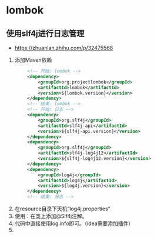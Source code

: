 # lombok

## 使用slf4j进行日志管理
- https://zhuanlan.zhihu.com/p/32475568
1. 添加Maven依赖
```xml
        <!-- 开始: lombok -->
        <dependency>
            <groupId>org.projectlombok</groupId>
            <artifactId>lombok</artifactId>
            <version>${lombok.version}</version>
        </dependency>
        <!-- 结束: lombok -->
        <!-- 开始: 日志 -->
        <dependency>
            <groupId>org.slf4j</groupId>
            <artifactId>slf4j-api</artifactId>
            <version>${slf4j-api.version}</version>
        </dependency>
        <dependency>
            <groupId>org.slf4j</groupId>
            <artifactId>slf4j-log4j12</artifactId>
            <version>${slf4j-log4j12.version}</version>
        </dependency>
        <dependency>
            <groupId>log4j</groupId>
            <artifactId>log4j</artifactId>
            <version>${log4j.version}</version>
        </dependency>
        <!-- 结束: 日志 -->
```
2. 在resource目录下天机“log4j.properties”
3. 使用：在类上添加@Slf4j注解。
4. 代码中直接使用log.info即可。（idea需要添加插件）
5. 